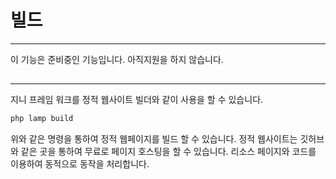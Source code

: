 # 빌드
---
이 기능은 준비중인 기능입니다. 아직지원을 하지 않습니다.

##
---
지니 프레임 워크를 정적 웹사이트 빌더와 같이 사용을 할 수 있습니다.

```php
php lamp build
```

위와 같은 명령을 통하여 정적 웹페이지를 빌드 할 수 있습니다. 정적 웹사이트는 깃허브와 같은 곳을 통하여 무료로 페이지 호스팅을 할 수 있습니다.
리소스 페이지와 코드를 이용하여 동적으로 동작을 처리합니다.
